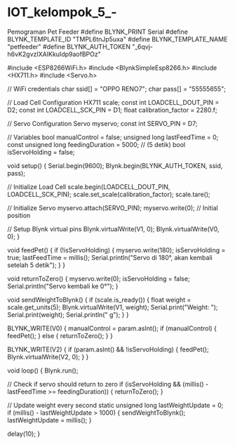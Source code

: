 # IOT_kelompok_5_-
Pemograman Pet Feeder
#define BLYNK_PRINT Serial
#define BLYNK_TEMPLATE_ID "TMPL6tnJp5uxa"
#define BLYNK_TEMPLATE_NAME "petfeeder"
#define BLYNK_AUTH_TOKEN "_6qvj-h6vK2gvzIXAIKkuIdp9aofBPOz"

#include <ESP8266WiFi.h>
#include <BlynkSimpleEsp8266.h>
#include <HX711.h>
#include <Servo.h>

// WiFi credentials
char ssid[] = "OPPO RENO7";
char pass[] = "55555655";

// Load Cell Configuration
HX711 scale;
const int LOADCELL_DOUT_PIN = D2;
const int LOADCELL_SCK_PIN = D1;
float calibration_factor = 2280.f;

// Servo Configuration
Servo myservo;
const int SERVO_PIN = D7;

// Variables
bool manualControl = false;
unsigned long lastFeedTime = 0;
const unsigned long feedingDuration = 5000; // (5 detik)
bool isServoHolding = false;

void setup() {
  Serial.begin(9600);
  Blynk.begin(BLYNK_AUTH_TOKEN, ssid, pass);
  
  // Initialize Load Cell
  scale.begin(LOADCELL_DOUT_PIN, LOADCELL_SCK_PIN);
  scale.set_scale(calibration_factor);
  scale.tare();

  // Initialize Servo
  myservo.attach(SERVO_PIN);
  myservo.write(0);  // Initial position

  // Setup Blynk virtual pins
  Blynk.virtualWrite(V1, 0);
  Blynk.virtualWrite(V0, 0); 
}

void feedPet() {
  if (!isServoHolding) {
    myservo.write(180);
    isServoHolding = true;
    lastFeedTime = millis();
    Serial.println("Servo di 180°, akan kembali setelah 5 detik");
  }
}

void returnToZero() {
  myservo.write(0);
  isServoHolding = false;
  Serial.println("Servo kembali ke 0°");
}

void sendWeightToBlynk() {
  if (scale.is_ready()) {
    float weight = scale.get_units(5);
    Blynk.virtualWrite(V1, weight);
    Serial.print("Weight: ");
    Serial.print(weight);
    Serial.println(" g");
  }
}

BLYNK_WRITE(V0) {
  manualControl = param.asInt();
  if (manualControl) {
    feedPet();
  } else {
    returnToZero();
  }
}

BLYNK_WRITE(V2) {
  if (param.asInt() && !isServoHolding) {
    feedPet();
    Blynk.virtualWrite(V2, 0);
  }
}

void loop() {
  Blynk.run();
  
  // Check if servo should return to zero
  if (isServoHolding && (millis() - lastFeedTime >= feedingDuration)) {
    returnToZero();
  }
  
  // Update weight every second
  static unsigned long lastWeightUpdate = 0;
  if (millis() - lastWeightUpdate > 1000) {
    sendWeightToBlynk();
    lastWeightUpdate = millis();
  }
  
  delay(10);
}
